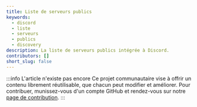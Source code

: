 ```yaml
---
title: Liste de serveurs publics
keywords:
  - discord
  - liste
  - serveurs
  - publics
  - discovery
description: La liste de serveurs publics intégrée à Discord.
contributors: []
short_slug: false
---
```


:::info L'article n'existe pas encore
Ce projet communautaire vise à offrir un contenu librement réutilisable, que chacun peut modifier et améliorer.
Pour contribuer, munissez-vous d'un compte GitHub et rendez-vous sur notre [page de contribution](/wiki/contribuer).
:::
